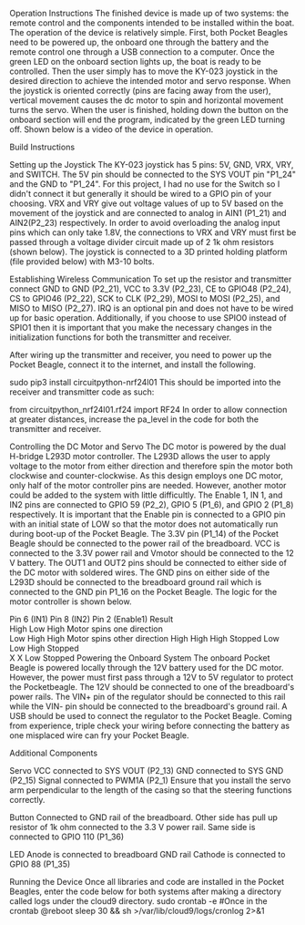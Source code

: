 Operation Instructions
The finished device is made up of two systems: the remote control and the components intended to be installed within the boat. The operation of the device is relatively simple. First, both Pocket Beagles need to be powered up, the onboard one through the battery and the remote control one through a USB connection to a computer. Once the green LED on the onboard section lights up, the boat is ready to be controlled. Then the user simply has to move the KY-023 joystick in the desired direction to achieve the intended motor and servo response. When the joystick is oriented correctly (pins are facing away from the user), vertical movement causes the dc motor to spin and horizontal movement turns the servo. When the user is finished, holding down the button on the onboard section will end the program, indicated by the green LED turning off. Shown below is a video of the device in operation.

Build Instructions

Setting up the Joystick
The KY-023 joystick has 5 pins: 5V, GND, VRX, VRY, and SWITCH. The 5V pin should be connected to the SYS VOUT pin "P1_24" and the GND to "P1_24". For this project, I had no use for the Switch so I didn't connect it but generally it should be wired to a GPIO pin of your choosing. VRX and VRY give out voltage values of up to 5V based on the movement of the joystick and are connected to analog in AIN1 (P1_21) and AIN2(P2_23) respectively. In order to avoid overloading the analog input pins which can only take 1.8V, the connections to VRX and VRY must first be passed through a voltage divider circuit made up of 2 1k ohm resistors (shown below). The joystick is connected to a 3D printed holding platform (file provided below) with M3-10 bolts.

Establishing Wireless Communication
To set up the resistor and transmitter connect GND to GND (P2_21), VCC to 3.3V (P2_23), CE to GPIO48 (P2_24), CS to GPIO46 (P2_22), SCK to CLK (P2_29), MOSI to MOSI (P2_25), and MISO to MISO (P2_27). IRQ is an optional pin and does not have to be wired up for basic operation. Additionally, if you choose to use SPIO0 instead of SPIO1 then it is important that you make the necessary changes in the initialization functions for both the transmitter and receiver.

After wiring up the transmitter and receiver, you need to power up the Pocket Beagle, connect it to the internet, and install the following.

sudo pip3 install circuitpython-nrf24l01
This should be imported into the receiver and transmitter code as such:

from circuitpython_nrf24l01.rf24 import RF24
In order to allow connection at greater distances, increase the pa_level in the code for both the transmitter and receiver.

Controlling the DC Motor and Servo
The DC motor is powered by the dual H-bridge L293D motor controller. The L293D allows the user to apply voltage to the motor from either direction and therefore spin the motor both clockwise and counter-clockwise. As this design employs one DC motor, only half of the motor controller pins are needed. However, another motor could be added to the system with little difficultly. The Enable 1, IN 1, and IN2 pins are connected to GPIO 59 (P2_2), GPIO 5 (P1_6), and GPIO 2 (P1_8) respectively. It is important that the Enable pin is connected to a GPIO pin with an initial state of LOW so that the motor does not automatically run during boot-up of the Pocket Beagle. The 3.3V pin (P1_14) of the Pocket Beagle should be connected to the power rail of the breadboard. VCC is connected to the 3.3V power rail and Vmotor should be connected to the 12 V battery. The OUT1 and OUT2 pins should be connected to either side of the DC motor with soldered wires. The GND pins on either side of the L293D should be connected to the breadboard ground rail which is connected to the GND pin P1_16 on the Pocket Beagle. The logic for the motor controller is shown below.

Pin 6 (IN1)       Pin 8 (IN2)      Pin 2 (Enable1)  Result      
High              Low              High               Motor spins one direction     
Low               High             High               Motor spins other direction
High              High             High               Stopped
Low               Low              High               Stopped       
X                 X                Low                Stopped
Powering the Onboard System
The onboard Pocket Beagle is powered locally through the 12V battery used for the DC motor. However, the power must first pass through a 12V to 5V regulator to protect the Pocketbeagle. The 12V should be connected to one of the breadboard's power rails. The VIN+ pin of the regulator should be connected to this rail while the VIN- pin should be connected to the breadboard's ground rail. A USB should be used to connect the regulator to the Pocket Beagle. Coming from experience, triple check your wiring before connecting the battery as one misplaced wire can fry your Pocket Beagle.

Additional Components

Servo
VCC connected to SYS VOUT (P2_13)
GND connected to SYS GND (P2_15)
Signal connected to PWM1A (P2_1)
Ensure that you install the servo arm perpendicular to the length of the casing so that the steering functions correctly.

Button
Connected to GND rail of the breadboard.
Other side has pull up resistor of 1k ohm connected to the 3.3 V power rail.
Same side is connected to GPIO 110 (P1_36)

LED
Anode is connected to breadboard GND rail
Cathode is connected to GPIO 88 (P1_35)

Running the Device
Once all libraries and code are installed in the Pocket Beagles, enter the code below for both systems after making a directory called logs under the cloud9 directory. 
sudo crontab -e
#Once in the crontab
@reboot sleep 30 && sh <your run file path> >/var/lib/cloud9/logs/cronlog 2>&1
